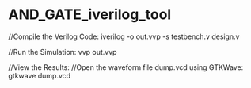 # AND_GATE_iverilog_tool
//Compile the Verilog Code:
iverilog -o out.vvp -s testbench.v design.v

//Run the Simulation:
vvp out.vvp

//View the Results:
//Open the waveform file dump.vcd using GTKWave:
gtkwave dump.vcd






